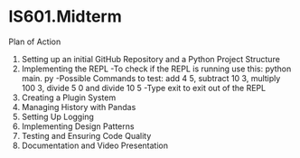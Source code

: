 # IS601.Midterm

Plan of Action
1. Setting up an initial GitHub Repository and a Python Project Structure
2. Implementing the REPL
	-To check if the REPL is running use this: python main. py 
	-Possible Commands to test: add 4 5, subtract 10 3, multiply 100 3, divide 5 0 and divide 10 5
	-Type exit to exit out of the REPL
3. Creating a Plugin System
4. Managing History with Pandas 
5. Setting Up Logging 
6. Implementing Design Patterns 
7. Testing and Ensuring Code Quality
8. Documentation and Video Presentation 
